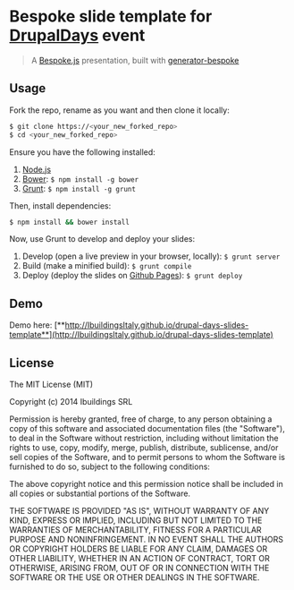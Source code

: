 # Bespoke slide template for [**DrupalDays**](http://milano2014.drupaldays.it) event
> A [Bespoke.js](http://markdalgleish.com/projects/bespoke.js) presentation, built with [generator-bespoke](https://github.com/markdalgleish/generator-bespoke)

## Usage

Fork the repo, rename as you want and then clone it locally:

```bash
$ git clone https://<your_new_forked_repo>
$ cd <your_new_forked_repo>
```

Ensure you have the following installed:

1. [Node.js](http://nodejs.org)
2. [Bower](http://bower.io): `$ npm install -g bower`
3. [Grunt](http://gruntjs.com): `$ npm install -g grunt`

Then, install dependencies:

```bash
$ npm install && bower install
```

Now, use Grunt to develop and deploy your slides:

1. Develop (open a live preview in your browser, locally): `$ grunt server`
2. Build (make a minified build): `$ grunt compile`
3. Deploy (deploy the slides on [Github Pages](https://pages.github.com/)): `$ grunt deploy`

## Demo

Demo here: [**http://IbuildingsItaly.github.io/drupal-days-slides-template**](http://IbuildingsItaly.github.io/drupal-days-slides-template)

## License

The MIT License (MIT)

Copyright (c) 2014 Ibuildings SRL

Permission is hereby granted, free of charge, to any person obtaining a copy
of this software and associated documentation files (the "Software"), to deal
in the Software without restriction, including without limitation the rights
to use, copy, modify, merge, publish, distribute, sublicense, and/or sell
copies of the Software, and to permit persons to whom the Software is
furnished to do so, subject to the following conditions:

The above copyright notice and this permission notice shall be included in all
copies or substantial portions of the Software.

THE SOFTWARE IS PROVIDED "AS IS", WITHOUT WARRANTY OF ANY KIND, EXPRESS OR
IMPLIED, INCLUDING BUT NOT LIMITED TO THE WARRANTIES OF MERCHANTABILITY,
FITNESS FOR A PARTICULAR PURPOSE AND NONINFRINGEMENT. IN NO EVENT SHALL THE
AUTHORS OR COPYRIGHT HOLDERS BE LIABLE FOR ANY CLAIM, DAMAGES OR OTHER
LIABILITY, WHETHER IN AN ACTION OF CONTRACT, TORT OR OTHERWISE, ARISING FROM,
OUT OF OR IN CONNECTION WITH THE SOFTWARE OR THE USE OR OTHER DEALINGS IN THE
SOFTWARE.
